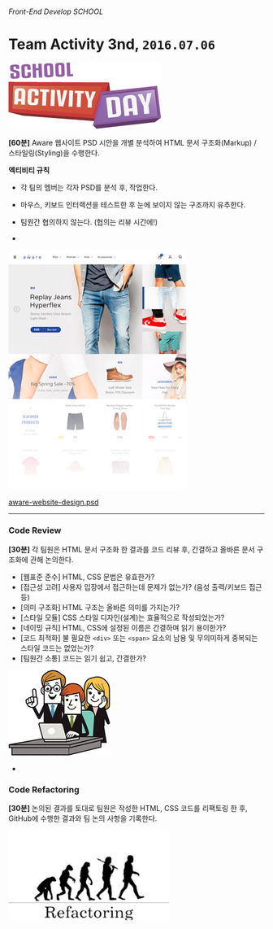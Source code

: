 ###### Front-End Develop SCHOOL

# Team Activity 3nd, `2016.07.06`

![school_activity_day](../Assets/school_activity_day.jpg)

**[60분]** Aware 웹사이트 PSD 시안을 개별 분석하여 HTML 문서 구조화(Markup) / 스타일링(Styling)을 수행한다.

**엑티비티 규칙**

- 각 팀의 멤버는 각자 PSD를 분석 후, 작업한다.
- 마우스, 키보드 인터랙션을 테스트한 후 눈에 보이지 않는 구조까지 유추한다.
- 팀원간 협의하지 않는다. (협의는 리뷰 시간에!)

-

![aware-website-design-view](../Assets/aware-website-design-view.jpg)

[aware-website-design.psd](../Assets/aware-website-design.psd)

---

### Code Review

**[30분]** 각 팀원은 HTML 문서 구조화 한 결과를 코드 리뷰 후, 간결하고 올바른 문서 구조화에 관해 논의한다.

- [웹표준 준수] HTML, CSS 문법은 유효한가?
- [접근성 고려] 사용자 입장에서 접근하는데 문제가 없는가? (음성 출력/키보드 접근 등)
- [의미 구조화] HTML 구조는 올바른 의미를 가지는가?
- [스타일 모듈] CSS 스타일 디자인(설계)는 효율적으로 작성되었는가?
- [네이밍 규칙] HTML, CSS에 설정된 이름은 간결하며 읽기 용이한가?
- [코드 최적화] 불 필요한 `<div>` 또는 `<span>` 요소의 남용 및 무의미하게 중복되는 스타일 코드는 없었는가?
- [팀원간 소통] 코드는 읽기 쉽고, 간결한가?

![over-the-shoulder-code-review](../Assets/over-the-shoulder-code-review.png)

-

### Code Refactoring

**[30분]** 논의된 결과를 토대로 팀원은 작성한 HTML, CSS 코드를 리팩토링 한 후, GitHub에 수행한 결과와 팀 논의 사항을 기록한다.

![refactoring](../Assets/refactoring.jpg)